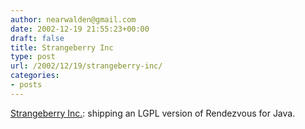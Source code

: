 ```yaml
---
author: nearwalden@gmail.com
date: 2002-12-19 21:55:23+00:00
draft: false
title: Strangeberry Inc
type: post
url: /2002/12/19/strangeberry-inc/
categories:
- posts
---
```


[Strangeberry Inc.](//www.strangeberry.com/'): shipping an LGPL version of Rendezvous for Java.



